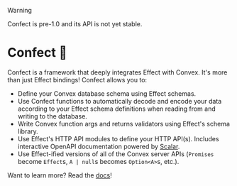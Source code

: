 > [!WARNING]
> Confect is pre-1.0 and its API is not yet stable.

# Confect 🧁

Confect is a framework that deeply integrates Effect with Convex. It's more than just Effect bindings! Confect allows you to:

- Define your Convex database schema using Effect schemas.
- Use Confect functions to automatically decode and encode your data according to your Effect schema definitions when reading from and writing to the database.
- Write Convex function args and returns validators using Effect's schema library.
- Use Effect's HTTP API modules to define your HTTP API(s). Includes interactive OpenAPI documentation powered by [Scalar](https://github.com/scalar/scalar).
- Use Effect-ified versions of all of the Convex server APIs (`Promises` become `Effect`s, `A | null`s becomes `Option<A>`s, etc.).

Want to learn more? Read the [docs](https://rjdellecese.gitbook.io/confect)!

